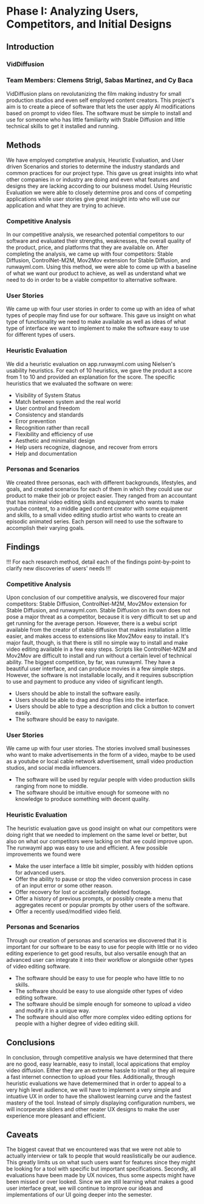 # Phase I: Analyzing Users, Competitors, and Initial Designs

## Introduction

### VidDiffusion
### Team Members: Clemens Strigl, Sabas Martinez, and Cy Baca
VidDiffusion plans on revolutanizing the film making industry for small production studios and even self employed content creators. 
This project's aim is to create a piece of software that lets the user apply AI modifications based on prompt to video files. The software must be simple to install and use for someone who has little familiarity with Stable Diffusion and little technical skills to get it installed and running.

## Methods
We have employed comptetive analysis, Heuristic Evaluation, and User driven Scenarios and stories to determine the industry standards and common practices for our project type. This gave us great insights into what other companies in or industry are doing and even what features and designs they are lacking according to our buisness model. Using Heuristic Evaluation we were able to closely determine pros and cons of competing applications while user stories give great insight into who will use our application and what they are trying to achieve.

### Competitive Analysis
In our competitive analysis, we researched potential competitors to our software and evaluated their strengths, weaknesses, the overall quality of the product, price, and platforms that they are available on. After completing the analysis, we came up with four competitors: Stable Diffusion, ControlNet-M2M, Mov2Mov extension for Stable Diffusion, and runwayml.com. Using this method, we were able to come up with a baseline of what we want our product to achieve, as well as understand what we need to do in order to be a viable competitor to alternative software.

### User Stories
We came up with four user stories in order to come up with an idea of what types of people may find use for our software. This gave us insight on what type of functionality we need to make available as well as ideas of what type of interface we want to implement to make the software easy to use for different types of users.

### Heuristic Evaluation
We did a heuristic evaluation on app.runwayml.com using Nielsen's usability heuristics. For each of 10 heuristics, we gave the product a score from 1 to 10 and provided an explanation for the score. The specific heuristics that we evaluated the software on were:

* Visibility of System Status
* Match between system and the real world
* User control and freedom
* Consistency and standards
* Error prevention
* Recognition rather than recall
* Flexibility and efficiency of use
* Aesthetic and minimalist design
* Help users recognize, diagnose, and recover from errors
* Help and documentation


### Personas and Scenarios
We created three personas, each with different backgrounds, lifestyles, and goals, and created scenarios for each of them in which they could use our product to make their job or project easier. They ranged from an accountant that has minimal video editing skills and equipment who wants to make youtube content, to a middle aged content creator with some equipment and skills, to a small video editing studio artist who wants to create an episodic animated series. Each person will need to use the software to accomplish their varying goals.



## Findings

!!! For each research method, detail each of the findings point-by-point to clarify new discoveries of users' needs !!!
### Competitive Analysis
Upon conclusion of our competitive analysis, we discovered four major competitors: Stable Diffusion, ControlNet-M2M, Mov2Mov extension for Stable Diffusion, and runwayml.com. Stable Diffusion on its own does not pose a major threat as a competitor, because it is very difficult to set up and get running for the average person. However, there is a webui script available from the creator of stable diffusion that makes installation a little easier, and makes access to extensions like Mov2Mov easy to install. It's major fault, though, is that there is still no simple way to install and make video editing available in a few easy steps.
Scripts like ControlNet-M2M and Mov2Mov are difficult to install and run without a certain level of technical ability.
The biggest competition, by far, was runwayml. They have a beautiful user interface, and can produce movies in a few simple steps. However, the software is not installable locally, and it requires subscription to use and payment to produce any video of significant length.
* Users should be able to install the software easily.
* Users should be able to drag and drop files into the interface.
* Users should be able to type a description and click a button to convert easily.
* The software should be easy to navigate.

### User Stories
We came up with four user stories. The stories involved small businesses who want to make advertisements in the form of a video, maybe to be used as a youtube or local cable network advertisement, small video production studios, and social media influencers.
* The software will be used by regular people with video production skills ranging from none to middle.
* The software should be intuitive enough for someone with no knowledge to produce something with decent quality.

### Heuristic Evaluation
The heuristic evaluation gave us good insight on what our competitors were doing right that we needed to implement on the same level or better, but also on what our competitors were lacking on that we could improve upon. The runwayml app was easy to use and efficient. A few possible improvements we found were
* Make the user interface a little bit simpler, possibly with hidden options for advanced users.
* Offer the ability to pause or stop the video conversion process in case of an input error or some other reason.
* Offer recovery for lost or accidentally deleted footage.
* Offer a history of previous prompts, or possibly create a menu that aggregates recent or popular prompts by other users of the software.
* Offer a recently used/modified video field.

### Personas and Scenarios
Through our creation of personas and scenarios we discovered that it is important for our software to be easy to use for people with little or no video editing experience to get good results, but also versatile enough that an advanced user can integrate it into their workflow or alongside other types of video editing software.
* The software should be easy to use for people who have little to no skills.
* The software should be easy to use alongside other types of video editing software.
* The software should be simple enough for someone to upload a video and modify it in a unique way.
* The software should also offer more complex video editing options for people with a higher degree of video editing skill.

## Conclusions

In conclusion, through competitive analysis we have determined that there are no good, easy learnable, easy to install, local appications that employ video diffusion. Either they are an extreme hassle to intall or they all require a fast internet connection to upload your files. Additionally, through heuristic evaluations we have detemermined that in order to appeal to a very high level audience, we will have to implement a very simple and intuative UX in order to have the shallowest learning curve and the fastest mastery of the tool. Instead of simply displaying configuration numbers, we will incorperate sliders and other neater UX designs to make the user experience more pleasant and efficient.

## Caveats

The biggest caveat that we encountered was that we were not able to actually interview or talk to people that would reaslistically be our audience. This greatly limits us on what such users want for features since they might be looking for a tool with specific but important specifications. Secondly, all evaluations have been made by UX novices, thus some aspects might have been missed or over looked. Since we are still learning what makes a good user interface great, we will continue to improve our ideas and implementations of our UI going deeper into the semester.
